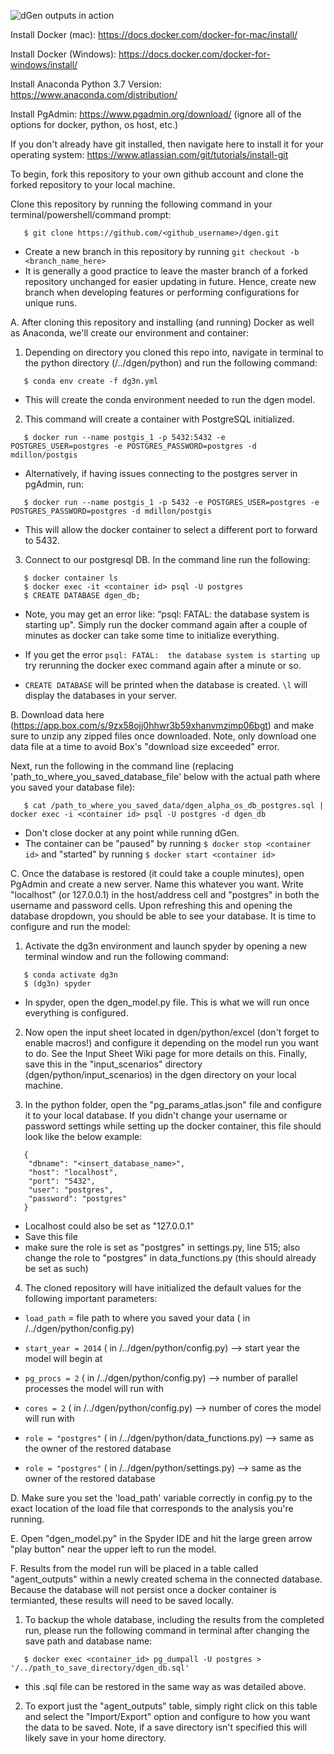 ![dGen outputs in action](https://www.nrel.gov/analysis/dgen/assets/images/hero-hp-dgen.jpg)


Install Docker (mac): https://docs.docker.com/docker-for-mac/install/

Install Docker (Windows): https://docs.docker.com/docker-for-windows/install/

Install Anaconda Python 3.7 Version: https://www.anaconda.com/distribution/

Install PgAdmin: https://www.pgadmin.org/download/ (ignore all of the options for docker, python, os host, etc.)


If you don't already have git installed, then navigate here to install it for your operating system: https://www.atlassian.com/git/tutorials/install-git

To begin, fork this repository to your own github account and clone the forked repository to your local machine.

Clone this repository by running the following command in your terminal/powershell/command prompt:

```
   $ git clone https://github.com/<github_username>/dgen.git
```

- Create a new branch in this repository by running ```git checkout -b <branch_name_here>```
- It is generally a good practice to leave the master branch of a forked repository unchanged for easier updating in future. Hence, create new branch when developing features or performing configurations for unique runs.

A. After cloning this repository and installing (and running) Docker as well as Anaconda, we'll create our environment and container:

1. Depending on directory you cloned this repo into, navigate in terminal to the python directory (/../dgen/python) and run the following command:

```
   $ conda env create -f dg3n.yml
```

- This will create the conda environment needed to run the dgen model.

2. This command will create a container with PostgreSQL initialized.
```
   $ docker run --name postgis_1 -p 5432:5432 -e POSTGRES_USER=postgres -e POSTGRES_PASSWORD=postgres -d mdillon/postgis
```
- Alternatively, if having issues connecting to the postgres server in pgAdmin, run:

```
   $ docker run --name postgis_1 -p 5432 -e POSTGRES_USER=postgres -e POSTGRES_PASSWORD=postgres -d mdillon/postgis
```
- This will allow the docker container to select a different port to forward to 5432.

3. Connect to our postgresql DB. In the command line run the following:

```
   $ docker container ls
   $ docker exec -it <container id> psql -U postgres
   $ CREATE DATABASE dgen_db;
```
- Note, you may get an error like: “psql: FATAL:  the database system is starting up". Simply run the docker command again after a couple of minutes as docker can take some time to initialize everything.

- If you get the error ``` psql: FATAL:  the database system is starting up ``` try rerunning the docker exec command again after a minute or so.

- ```CREATE DATABASE``` will be printed when the database is created. ```\l``` will display the databases in your server.

B. Download data here (https://app.box.com/s/9zx58ojj0hhwr3b59xhanvmzimp06bgt) and make sure to unzip any zipped files once downloaded. Note, only download one data file at a time to avoid Box's "download size exceeded" error.

Next, run the following in the command line (replacing 'path_to_where_you_saved_database_file' below with the actual path where you saved your database file): 

```
   $ cat /path_to_where_you_saved_data/dgen_alpha_os_db_postgres.sql | docker exec -i <container id> psql -U postgres -d dgen_db
```

- Don't close docker at any point while running dGen.
- The container can be "paused" by running ```$ docker stop <container id>``` and "started" by running ```$ docker start <container id>```

C. Once the database is restored (it could take a couple minutes), open PgAdmin and create a new server. Name this whatever you want. Write "localhost" (or 127.0.0.1) in the host/address cell and "postgres" in both the username and password cells. Upon refreshing this and opening the database dropdown, you should be able to see your database. It is time to configure and run the model:

1. Activate the dg3n environment and launch spyder by opening a new terminal window and run the following command:

```
   $ conda activate dg3n
   $ (dg3n) spyder
```

- In spyder, open the dgen_model.py file. This is what we will run once everything is configured.

2. Now open the input sheet located in dgen/python/excel (don't forget to enable macros!) and configure it depending on the model run you want to do. See the Input Sheet Wiki page for more details on this. Finally, save this in the "input_scenarios" directory (dgen/python/input_scenarios) in the dgen directory on your local machine.


3. In the python folder, open the "pg_params_atlas.json" file and configure it to your local database. If you didn't change your username or password settings while setting up the docker container, this file should look like the below example:

```
   {	
	"dbname": "<insert_database_name>",
 	"host": "localhost",
	"port": "5432",
	"user": "postgres",
	"password": "postgres"
   }
```

- Localhost could also be set as "127.0.0.1"
- Save this file
- make sure the role is set as "postgres" in settings.py, line 515; also change the role to "postgres" in data_functions.py (this should already be set as such)

4. The cloned repository will have initialized the default values for the following important parameters:

* ``` load_path ```  = file path to where you saved your data    ( in /../dgen/python/config.py)
* ``` start_year = 2014 ``` ( in /../dgen/python/config.py)                    --> start year the model will begin at
* ``` pg_procs = 2 ``` ( in /../dgen/python/config.py)                              --> number of parallel processes the model will run with
* ``` cores = 2 ``` ( in /../dgen/python/config.py)                                        --> number of cores the model will run with

* ``` role = "postgres" ``` ( in /../dgen/python/data_functions.py)    --> same as the owner of the restored database
* ``` role = "postgres" ``` ( in /../dgen/python/settings.py)                --> same as the owner of the restored database

D. Make sure you set the 'load_path' variable correctly in config.py to the exact location of the load file that corresponds to the analysis you're running.

E. Open "dgen_model.py" in the Spyder IDE and hit the large green arrow "play button" near the upper left to run the model.

F. Results from the model run will be placed in a table called "agent_outputs" within a newly created schema in the connected database. Because the database will not persist once a docker container is termianted, these results will need to be saved locally. 

1. To backup the whole database, including the results from the completed run, please run the following command in terminal after changing the save path and database name:

```
   $ docker exec <container_id> pg_dumpall -U postgres > '/../path_to_save_directory/dgen_db.sql'
```

- this .sql file can be restored in the same way as was detailed above. 

2. To export just the "agent_outputs" table, simply right click on this table and select the "Import/Export" option and configure to how you want the data to be saved. Note, if a save directory isn't specified this will likely save in your home directory.
